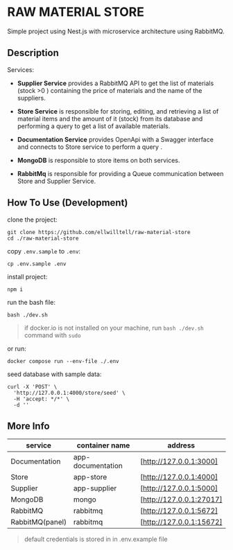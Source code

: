 # RAW MATERIAL STORE

Simple project using Nest.js with microservice architecture using RabbitMQ.

## Description

Services:

- **Supplier Service** provides a RabbitMQ API to get the list of materials (stock >0 ) containing the price of materials and the name of the suppliers.

- **Store Service** is responsible for storing, editing, and retrieving a list of material items and the amount of it (stock) from its database and performing a query to get a list of available materials.

- **Documentation Service** provides OpenApi with a Swagger interface and connects to Store service to perform a query .

- **MongoDB** is responsible to store items on both services.

- **RabbitMq** is responsible for providing a Queue communication between Store and Supplier Service.

## How To Use (Development)

clone the project:

```
git clone https://github.com/ellwilltell/raw-material-store
cd ./raw-material-store
```

copy `.env.sample` to `.env`:

```
cp .env.sample .env
```

install project:

```
npm i
```

run the bash file:

```
bash ./dev.sh
```

> if docker.io is not installed on your machine, run `bash ./dev.sh` command with `sudo`

or run:

```
docker compose run --env-file ./.env
```

seed database with sample data:

```
curl -X 'POST' \
  'http://127.0.0.1:4000/store/seed' \
  -H 'accept: */*' \
  -d ''

```

## More Info

| service         | container name    | address                  |
| --------------- | ----------------- | ------------------------ |
| Documentation   | app-documentation | [http://127.0.0.1:3000]  |
| Store           | app-store         | [http://127.0.0.1:4000]  |
| Supplier        | app-supplier      | [http://127.0.0.1:5000]  |
| MongoDB         | mongo             | [http://127.0.0.1:27017] |
| RabbitMQ        | rabbitmq          | [http://127.0.0.1:5672]  |
| RabbitMQ(panel) | rabbitmq          | [http://127.0.0.1:15672] |

> default credentials is stored in in .env.example file
